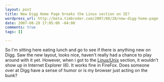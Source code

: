 ```yaml
--- 
layout: post
title: New Digg Home Page breaks the Linux section on IE?
wordpress_url: http://beta.timbroder.com/2007/08/28/new-digg-home-page-breaks-the-linux-section-on-ie/
date: 2007-08-28 17:05:00 -04:00
comments: true
tags: []

---
```

So I'm sitting here eating lunch and go to see if there is anything new on Digg. Saw the new layout, looks nice, haven't really had a chance to play around with it yet. However, when i got to the <a href="http://digg.com/linux_unix">Linux/Unix</a> section, it wouldn't show up in Internet Explorer (6). It works fine in FireFox. Does someone over at Digg have a sense of humor or is my browser just acting on the bunk?


<br /><br />
<a href="http://4.bp.blogspot.com/_Ng3QbVQfLZ8/RtRZ55E6BUI/AAAAAAAAKos/itsvL5UrT2c/s1600-h/screen_linux.gif"><img id="BLOGGER_PHOTO_ID_5103803128826430786" style="DISPLAY: block; MARGIN: 0px auto 10px; CURSOR: hand; TEXT-ALIGN: center" alt="" src="http://4.bp.blogspot.com/_Ng3QbVQfLZ8/RtRZ55E6BUI/AAAAAAAAKos/itsvL5UrT2c/s400/screen_linux.gif" border="0" /></a><br /><br />

<script type="text/javascript">
digg_url = 'http://digg.com/linux_unix/New_Digg_Home_Page_breaks_the_Linux_section_on_IE';
</script>
<script src="http://digg.com/tools/diggthis.js" type="text/javascript"></script>
